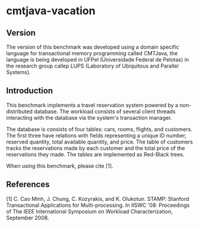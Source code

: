 # cmtjava-vacation

Version
-------

The version of this benchmark was developed using a domain specific language for transactional memory programming called CMTJava, the language is being developed in UFPel (Universidade Federal de Pelotas) in the research group callep LUPS (Laboratory of Ubiquitous and Parallel Systems).


Introduction
------------

This benchmark implements a travel reservation system powered by a
non-distributed database. The workload consists of several client threads
interacting with the database via the system's transaction manager.

The database is consists of four tables: cars, rooms, flights, and customers.
The first three have relations with fields representing a unique ID number,
reserved quantity, total available quantity, and price. The table of customers
tracks the reservations made by each customer and the total price of the
reservations they made. The tables are implemented as Red-Black trees.

When using this benchmark, please cite [1].


References
----------

[1] C. Cao Minh, J. Chung, C. Kozyrakis, and K. Olukotun. STAMP: Stanford 
    Transactional Applications for Multi-processing. In IISWC '08: Proceedings
    of The IEEE International Symposium on Workload Characterization,
    September 2008. 
